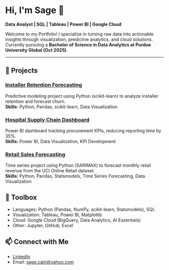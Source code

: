 # Hi, I'm Sage 👋  
**Data Analyst | SQL | Tableau | Power BI | Google Cloud**  

Welcome to my Portfolio! I specialize in turning raw data into actionable insights through visualization, predictive analytics, and cloud solutions.  
Currently pursuing a **Bachelor of Science in Data Analytics at Purdue University Global (Oct 2025)**.  

---

## 🚀 Projects  

### [Installer Retention Forecasting](https://github.com/sagecain/installer-retention-forecasting)  
Predictive modeling project using Python (scikit-learn) to analyze installer retention and forecast churn.  
**Skills:** Python, Pandas, scikit-learn, Data Visualization  

### [Hospital Supply Chain Dashboard](https://github.com/sagecain/hospital-dashboard)  
Power BI dashboard tracking procurement KPIs, reducing reporting time by 35%.  
**Skills:** Power BI, Data Visualization, KPI Development  

### [Retail Sales Forecasting](https://github.com/sagecain/retail-sales-forecasting)  
Time series project using Python (SARIMAX) to forecast monthly retail revenue from the UCI Online Retail dataset.  
**Skills:** Python, Pandas, Statsmodels, Time Series Forecasting, Data Visualization  

## 🧰 Toolbox
- Languages: Python (Pandas, NumPy, scikit-learn, Statsmodels), SQL  
- Visualization: Tableau, Power BI, Matplotlib  
- Cloud: Google Cloud (BigQuery, Data Analytics, AI Essentials)  
- Other: Jupyter, GitHub, Excel  

## 📫 Connect with Me
- [LinkedIn](https://www.linkedin.com/in/sage-cain)  
- Email: sage.cain@yahoo.com  
